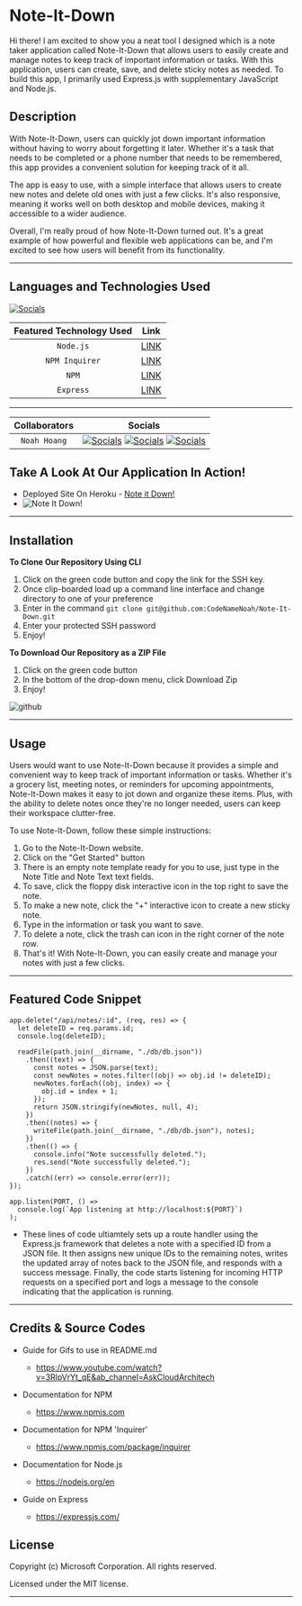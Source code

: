 # Note-It-Down

Hi there! I am excited to show you a neat tool I designed which is a note taker application called Note-It-Down that allows users to easily create and manage notes to keep track of important information or tasks. With this application, users can create, save, and delete sticky notes as needed. To build this app, I primarily used Express.js with supplementary JavaScript and Node.js.

## Description

With Note-It-Down, users can quickly jot down important information without having to worry about forgetting it later. Whether it's a task that needs to be completed or a phone number that needs to be remembered, this app provides a convenient solution for keeping track of it all.

The app is easy to use, with a simple interface that allows users to create new notes and delete old ones with just a few clicks. It's also responsive, meaning it works well on both desktop and mobile devices, making it accessible to a wider audience.

Overall, I'm really proud of how Note-It-Down turned out. It's a great example of how powerful and flexible web applications can be, and I'm excited to see how users will benefit from its functionality.

---

## Languages and Technologies Used

[![Socials](https://skillicons.dev/icons?i=html,css,js,git,heroku,express)](https://skillicons.dev)

| Featured Technology Used |                      Link                      |
| :----------------------: | :--------------------------------------------: |
|        `Node.js`         |         [LINK](https://nodejs.dev/en/)         |
|      `NPM Inquirer`      | [LINK](https://www.npmjs.com/package/inquirer) |
|          `NPM`           |         [LINK](https://www.npmjs.com/)         |
|        `Express`         |         [LINK](https://expressjs.com/)         |

---

| Collaborators |                                                                                                                                  Socials                                                                                                                                   |
| :-----------: | :------------------------------------------------------------------------------------------------------------------------------------------------------------------------------------------------------------------------------------------------------------------------: |
| `Noah Hoang`  | [![Socials](https://skillicons.dev/icons?i=git)](https://github.com/codenamenoah) [![Socials](https://skillicons.dev/icons?i=linkedin)](https://www.linkedin.com/in/codenamenoah/) [![Socials](https://skillicons.dev/icons?i=twitter)](https://twitter.com/CodeNameNoahH) |

## Take A Look At Our Application In Action!

- Deployed Site On Heroku - [Note it Down!](https://note-it-down.herokuapp.com/)
- ![Note It Down!](https://user-images.githubusercontent.com/127361736/235059034-78b9ac82-5a9b-47e4-b952-3ffd79b3ca79.gif)

---

## Installation

**To Clone Our Repository Using CLI**

1. Click on the green code button and copy the link for the SSH key.
2. Once clip-boarded load up a command line interface and change directory to one of your preference
3. Enter in the command `git clone git@github.com:CodeNameNoah/Note-It-Down.git`
4. Enter your protected SSH password
5. Enjoy!

**To Download Our Repository as a ZIP File**

1. Click on the green code button
2. In the bottom of the drop-down menu, click Download Zip
3. Enjoy!

![github](https://user-images.githubusercontent.com/127361736/227422005-d28a9020-e331-4098-976b-df9c1e545bb4.png)

---

## Usage

Users would want to use Note-It-Down because it provides a simple and convenient way to keep track of important information or tasks. Whether it's a grocery list, meeting notes, or reminders for upcoming appointments, Note-It-Down makes it easy to jot down and organize these items. Plus, with the ability to delete notes once they're no longer needed, users can keep their workspace clutter-free.

To use Note-It-Down, follow these simple instructions:

1. Go to the Note-It-Down website.
2. Click on the "Get Started" button
3. There is an empty note template ready for you to use, just type in the Note Title and Note Text text fields.
4. To save, click the floppy disk interactive icon in the top right to save the note.
5. To make a new note, click the "+" interactive icon to create a new sticky note.
6. Type in the information or task you want to save.
7. To delete a note, click the trash can icon in the right corner of the note row.
8. That's it! With Note-It-Down, you can easily create and manage your notes with just a few clicks.

---

## Featured Code Snippet

```
app.delete("/api/notes/:id", (req, res) => {
  let deleteID = req.params.id;
  console.log(deleteID);

  readFile(path.join(__dirname, "./db/db.json"))
    .then((text) => {
      const notes = JSON.parse(text);
      const newNotes = notes.filter((obj) => obj.id != deleteID);
      newNotes.forEach((obj, index) => {
        obj.id = index + 1;
      });
      return JSON.stringify(newNotes, null, 4);
    })
    .then((notes) => {
      writeFile(path.join(__dirname, "./db/db.json"), notes);
    })
    .then(() => {
      console.info("Note successfully deleted.");
      res.send("Note successfully deleted.");
    })
    .catch((err) => console.error(err));
});

app.listen(PORT, () =>
  console.log(`App listening at http://localhost:${PORT}`)
);

```

- These lines of code ultiamtely sets up a route handler using the Express.js framework that deletes a note with a specified ID from a JSON file. It then assigns new unique IDs to the remaining notes, writes the updated array of notes back to the JSON file, and responds with a success message. Finally, the code starts listening for incoming HTTP requests on a specified port and logs a message to the console indicating that the application is running.

---

## Credits & Source Codes

- Guide for Gifs to use in README.md

  - https://www.youtube.com/watch?v=3RlpVrYt_qE&ab_channel=AskCloudArchitech

- Documentation for NPM

  - https://www.npmjs.com

- Documentation for NPM 'Inquirer'

  - https://www.npmjs.com/package/inquirer

- Documentation for Node.js

  - https://nodejs.org/en

- Guide on Express

  - https://expressjs.com/

## License

Copyright (c) Microsoft Corporation. All rights reserved.

Licensed under the MIT license.

---
